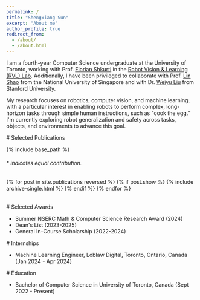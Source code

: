 ```yaml
---
permalink: /
title: "Shengxiang Sun"
excerpt: "About me"
author_profile: true
redirect_from: 
  - /about/
  - /about.html
---
```


<section id="about-me"></section>

I am a fourth-year Computer Science undergraduate at the University of Toronto, working with Prof. [Florian Shkurti](http://www.cs.toronto.edu/~florian/) in the [Robot Vision & Learning (RVL) Lab](https://rvl.cs.toronto.edu/). Additionally, I have been privileged to collaborate with Prof. [Lin Shao](https://linsats.github.io/) from the National University of Singapore and with Dr. [Weiyu Liu](https://www.weiyuliu.com/) from Stanford University. 

My research focuses on robotics, computer vision, and machine learning, with a particular interest in enabling robots to perform complex, long-horizon tasks through simple human instructions, such as "cook the egg." I'm currently exploring robot generalization and safety across tasks, objects, and environments to advance this goal.

<section id="publications"></section>
# Selected Publications 

{% include base_path %}

<h6>* indicates equal contribution. </h6>

<table style="width:100%;border:0px;border-spacing:0px;border-collapse:separate;margin-right:auto;margin-left:auto;">
<tbody>
  {% for post in site.publications reversed %}
    {% if post.show %}
      {% include archive-single.html %}
    {% endif %}
  {% endfor %}
</tbody>
</table>

<section id="awards"></section>
# Selected Awards

* Summer NSERC Math & Computer Science Research Award (2024)
* Dean's List (2023-2025)
* General In-Course Scholarship (2022-2024)

<section id="internships"></section>
# Internships

* Machine Learning Engineer, Loblaw Digital, Toronto, Ontario, Canada (Jan 2024 - Apr 2024)

<section id="education"></section>
# Education

* Bachelor of Computer Science in University of Toronto, Canada (Sept 2022 - Present)
